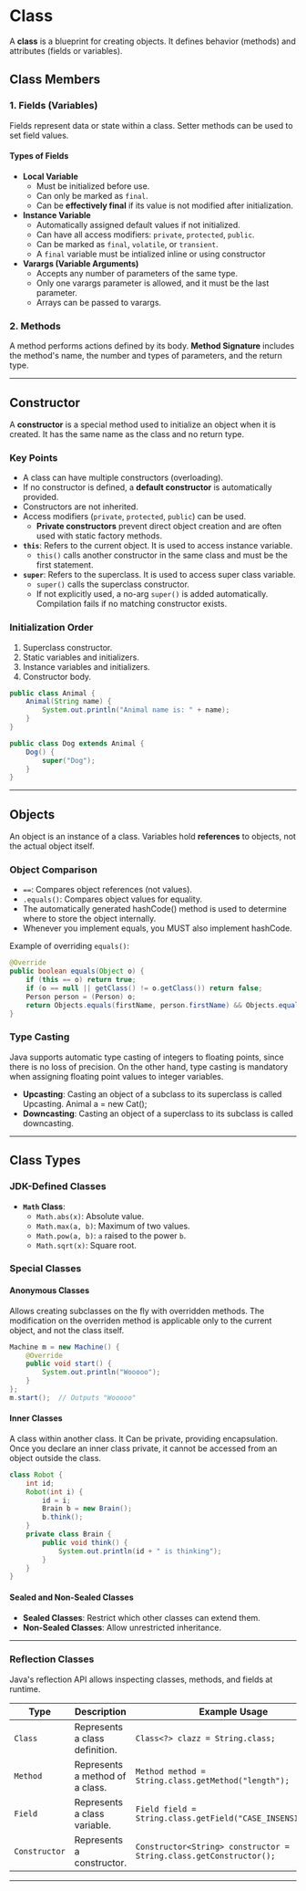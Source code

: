 # Class

A **class** is a blueprint for creating objects. It defines behavior (methods) and attributes (fields or variables).  

## Class Members

### 1. Fields (Variables)

Fields represent data or state within a class. Setter methods can be used to set field values.

#### Types of Fields  

- **Local Variable**
  - Must be initialized before use.  
  - Can only be marked as `final`.  
  - Can be **effectively final** if its value is not modified after initialization.  
- **Instance Variable**
  - Automatically assigned default values if not initialized.  
  - Can have all access modifiers: `private`, `protected`, `public`.  
  - Can be marked as `final`, `volatile`, or `transient`.  
  - A `final` variable must be intialized inline or using constructor
- **Varargs (Variable Arguments)**
  - Accepts any number of parameters of the same type.  
  - Only one varargs parameter is allowed, and it must be the last parameter.  
  - Arrays can be passed to varargs.  

### 2. Methods

A method performs actions defined by its body. **Method Signature** includes the method's name, the number and types of parameters, and the return type.  

---

## Constructor

A **constructor** is a special method used to initialize an object when it is created. It has the same name as the class and no return type.  

### Key Points

- A class can have multiple constructors (overloading).  
- If no constructor is defined, a **default constructor** is automatically provided.  
- Constructors are not inherited.  
- Access modifiers (`private`, `protected`, `public`) can be used.
  - **Private constructors** prevent direct object creation and are often used with static factory methods.  
- **`this`**: Refers to the current object. It is used to access instance variable.
  - `this()` calls another constructor in the same class and must be the first statement.  
- **`super`**: Refers to the superclass. It is used to access super class variable.
  - `super()` calls the superclass constructor.  
  - If not explicitly used, a no-arg `super()` is added automatically. Compilation fails if no matching constructor exists.  

### Initialization Order

1. Superclass constructor.  
2. Static variables and initializers.  
3. Instance variables and initializers.  
4. Constructor body.  

```java
public class Animal {
    Animal(String name) {
        System.out.println("Animal name is: " + name);
    }
}

public class Dog extends Animal {
    Dog() {
        super("Dog");
    }
}
```

---

## Objects

An object is an instance of a class. Variables hold **references** to objects, not the actual object itself.

### Object Comparison

- `==`: Compares object references (not values).  
- `.equals()`: Compares object values for equality.  
- The automatically generated hashCode() method is used to determine where to store the object internally.
- Whenever you implement equals, you MUST also implement hashCode.

Example of overriding `equals()`:

```java
@Override
public boolean equals(Object o) {
    if (this == o) return true;
    if (o == null || getClass() != o.getClass()) return false;
    Person person = (Person) o;
    return Objects.equals(firstName, person.firstName) && Objects.equals(lastName, person.lastName);
}
```

### Type Casting

Java supports automatic type casting of integers to floating points, since there is no loss of precision. On the other hand, type casting is mandatory when assigning floating point values to integer variables.

- **Upcasting**: Casting an object of a subclass to its superclass is called Upcasting. Animal a = new Cat();
- **Downcasting**: Casting an object of a superclass to its subclass is called downcasting.

---

## Class Types

### JDK-Defined Classes

- **`Math` Class**:
  - `Math.abs(x)`: Absolute value.  
  - `Math.max(a, b)`: Maximum of two values.  
  - `Math.pow(a, b)`: `a` raised to the power `b`.  
  - `Math.sqrt(x)`: Square root.

### Special Classes

#### Anonymous Classes

Allows creating subclasses on the fly with overridden methods. The modification on the overriden method is applicable only to the current object, and not the class itself.

```java
Machine m = new Machine() {
    @Override
    public void start() {
        System.out.println("Wooooo");
    }
};
m.start();  // Outputs "Wooooo"
```

#### Inner Classes

A class within another class. It Can be private, providing encapsulation. Once you declare an inner class private, it cannot be accessed from an object outside the class.

```java
class Robot {
    int id;
    Robot(int i) {
        id = i;
        Brain b = new Brain();
        b.think();
    }
    private class Brain {
        public void think() {
            System.out.println(id + " is thinking");
        }
    }
}
```

#### Sealed and Non-Sealed Classes

- **Sealed Classes**: Restrict which other classes can extend them.  
- **Non-Sealed Classes**: Allow unrestricted inheritance.

---

### Reflection Classes

Java's reflection API allows inspecting classes, methods, and fields at runtime.  

| Type          | Description                               | Example Usage                                         |
|---------------|-------------------------------------------|-------------------------------------------------------|
| `Class`       | Represents a class definition.            | `Class<?> clazz = String.class;`                      |
| `Method`      | Represents a method of a class.           | `Method method = String.class.getMethod("length");`   |
| `Field`       | Represents a class variable.              | `Field field = String.class.getField("CASE_INSENSITIVE");` |
| `Constructor` | Represents a constructor.                 | `Constructor<String> constructor = String.class.getConstructor();` |

---
